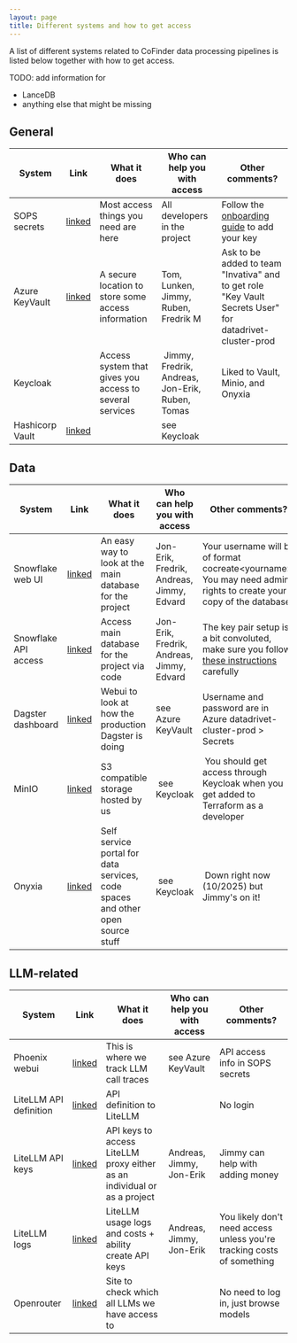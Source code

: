 ```yaml
---
layout: page
title: Different systems and how to get access
---
```


A list of different systems related to CoFinder data processing pipelines is listed below together with how to get access.

TODO: add information for 
- LanceDB
- anything else that might be missing

## General

| System    | Link | What it does  | Who can help you with access | Other comments? |
| -------- | ------- | -------- | ------- | ------- |
| SOPS secrets | [linked](https://github.com/knowit-solutions-cocreate/datadrivet-infra-opendatastack/tree/main/secrets) | Most access things you need are here | All developers in the project | Follow the [onboarding guide](02-getting-started.md) to add your key |
| Azure KeyVault | [linked](https://portal.azure.com) | A secure location to store some access information | Tom, Lunken, Jimmy, Ruben, Fredrik M | Ask to be added to team "Invativa" and to get role "Key Vault Secrets User" for datadrivet-cluster-prod |
| Keycloak |  | Access system that gives you access to several services | Jimmy, Fredrik, Andreas, Jon-Erik, Ruben, Tomas | Liked to Vault, Minio, and Onyxia |
|Hashicorp Vault | [linked](https://vault.platform.datadrivet.ai/ui) |  | see Keycloak |

## Data 

| System    | Link | What it does  | Who can help you with access | Other comments? |
| -------- | ------- | -------- | ------- | ------- |
| Snowflake web UI  | [linked](https://app.snowflake.com) | An easy way to look at the main database for the project | Jon-Erik, Fredrik, Andreas, Jimmy, Edvard | Your username will be of format cocreate\<yourname\>. You may need admin rights to create your copy of the database. |
| Snowflake API access | [linked](https://app.snowflake.com) | Access main database for the project via code | Jon-Erik, Fredrik, Andreas, Jimmy, Edvard | The key pair setup is a bit convoluted, make sure you follow [these instructions](https://docs.snowflake.com/en/user-guide/key-pair-auth) carefully |
|  Dagster dashboard | [linked](https://dagster.platform.datadrivet.ai/) | Webui to look at how the production Dagster is doing | see Azure KeyVault | Username and password are in Azure datadrivet-cluster-prod > Secrets | 
| MinIO | [linked](https://minio-console.platform.datadrivet.ai/) | S3 compatible storage hosted by us | see Keycloak | You should get access through Keycloak when you get added to Terraform as a developer |
| Onyxia | [linked](https://onyxia.platform.datadrivet.ai/) | Self service portal for data services, code spaces and other open source stuff | see Keycloak | Down right now (10/2025) but Jimmy's on it! |

## LLM-related

| System    | Link | What it does  | Who can help you with access | Other comments? |
| -------- | ------- | -------- | ------- | ------- |
|  Phoenix webui | [linked](https://phoenix.platform.datadrivet.ai/) | This is where we track LLM call traces | see Azure KeyVault |  API access info in SOPS secrets | 
| LiteLLM API definition | [linked](https://litellm.platform.datadrivet.ai) | API definition to LiteLLM |  | No login | 
| LiteLLM API keys | [linked](https://litellm.platform.datadrivet.ai) | API keys to access LiteLLM proxy either as an individual or as a project | Andreas, Jimmy, Jon-Erik | Jimmy can help with adding money | 
| LiteLLM logs | [linked](https://litellm.platform.datadrivet.ai/ui/?login=success) | LiteLLM usage logs and costs + ability create API keys | Andreas, Jimmy, Jon-Erik | You likely don't need access unless you're tracking costs of something |
| Openrouter | [linked](https://openrouter.ai) | Site to check which all LLMs we have access to |  | No need to log in, just browse models | 
